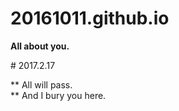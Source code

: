 # 20161011.github.io
**All about you.**





# 2017.2.17
 
** All will pass.<br>
** And I bury you here.
